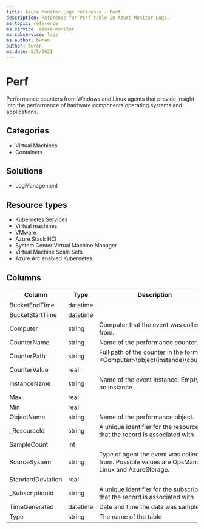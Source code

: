 ```yaml
---
title: Azure Monitor Logs reference - Perf
description: Reference for Perf table in Azure Monitor Logs.
ms.topic: reference
ms.service: azure-monitor
ms.subservice: logs
ms.author: bwren
author: bwren
ms.date: 8/5/2021
---
```


# Perf

 Performance counters from Windows and Linux agents that provide insight into the performance of hardware components operating systems and applications.

## Categories

- Virtual Machines
- Containers
## Solutions

- LogManagement
## Resource types

- Kubernetes Services
- Virtual machines
- VMware
- Azure Stack HCI
- System Center Virtual Machine Manager
- Virtual Machine Scale Sets
- Azure Arc enabled Kubernetes




## Columns

|Column|Type|Description|
|---|---|---|
|BucketEndTime|datetime||
|BucketStartTime|datetime||
|Computer|string|Computer that the event was collected from.|
|CounterName|string|Name of the performance counter.|
|CounterPath|string|Full path of the counter in the form \\\\\<Computer>\object(instance)\counter.|
|CounterValue|real||
|InstanceName|string|Name of the event instance. Empty if no instance.|
|Max|real||
|Min|real||
|ObjectName|string|Name of the performance object.|
|_ResourceId|string|A unique identifier for the resource that the record is associated with|
|SampleCount|int||
|SourceSystem|string|Type of agent the event was collected from. Possible values are OpsManager Linux and AzureStorage.|
|StandardDeviation|real||
|_SubscriptionId|string|A unique identifier for the subscription that the record is associated with|
|TimeGenerated|datetime|Date and time the data was sampled.|
|Type|string|The name of the table|
